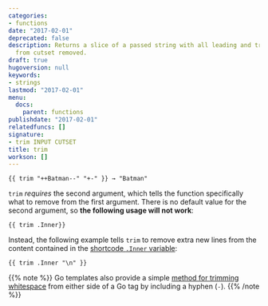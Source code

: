 ```yaml
---
categories:
- functions
date: "2017-02-01"
deprecated: false
description: Returns a slice of a passed string with all leading and trailing characters
  from cutset removed.
draft: true
hugoversion: null
keywords:
- strings
lastmod: "2017-02-01"
menu:
  docs:
    parent: functions
publishdate: "2017-02-01"
relatedfuncs: []
signature:
- trim INPUT CUTSET
title: trim
workson: []
---
```


```
{{ trim "++Batman--" "+-" }} → "Batman"
```

`trim` *requires* the second argument, which tells the function specifically what to remove from the first argument. There is no default value for the second argument, so **the following usage will not work**:

```
{{ trim .Inner}}
```

Instead, the following example tells `trim` to remove extra new lines from the content contained in the [shortcode `.Inner` variable][shortcodevars]:

```
{{ trim .Inner "\n" }}
```

{{% note %}}
Go templates also provide a simple [method for trimming whitespace](/templates/introduction/#whitespace) from either side of a Go tag by including a hyphen (`-`).
{{% /note %}}


[shortcodevars]: /variables/shortcodes/
